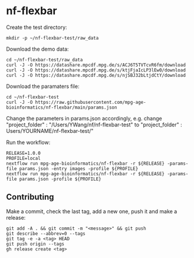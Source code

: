 # nf-flexbar

Create the test directory:
```
mkdir -p ~/nf-flexbar-test/raw_data
```

Download the demo data:
```
cd ~/nf-flexbar-test/raw_data
curl -J -O https://datashare.mpcdf.mpg.de/s/ACJ6T5TVTcvR6fm/download
curl -J -O https://datashare.mpcdf.mpg.de/s/ktjFjaIcLP3lEw0/download
curl -J -O https://datashare.mpcdf.mpg.de/s/njSBJ32bLtjdCtY/download

```

Download the paramaters file:
```
cd ~/nf-flexbar-test
curl -J -O https://raw.githubusercontent.com/mpg-age-bioinformatics/nf-flexbar/main/params.json
```

Change the parameters in params.json accordingly, e.g. change "project_folder" : "/Users/YWang/nf/nf-flexbar-test" to "project_folder" : Users/YOURNAME/nf-flexbar-test/"

Run the workflow:
```
RELEASE=1.0.0
PROFILE=local
nextflow run mpg-age-bioinformatics/nf-flexbar -r ${RELEASE} -params-file params.json -entry images -profile ${PROFILE} 
nextflow run mpg-age-bioinformatics/nf-flexbar -r ${RELEASE} -params-file params.json -profile ${PROFILE}
```

## Contributing

Make a commit, check the last tag, add a new one, push it and make a release:
```
git add -A . && git commit -m "<message>" && git push
git describe --abbrev=0 --tags
git tag -e -a <tag> HEAD
git push origin --tags
gh release create <tag> 
```